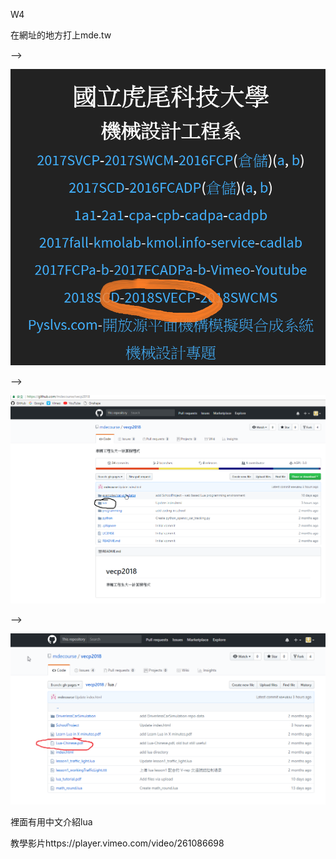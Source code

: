 W4

在網址的地方打上mde.tw

-->

<img src="https://github.com/s40523218/test/blob/gh-pages/%E5%9C%96%E7%89%87/W4/W4%20-1.png?raw=true">

-->

<img src="https://github.com/s40523218/test/blob/gh-pages/%E5%9C%96%E7%89%87/W4/2.png?raw=true">

-->

<img src="https://github.com/s40523218/test/blob/gh-pages/%E5%9C%96%E7%89%87/W4/3png?raw=true">

裡面有用中文介紹lua

教學影片https://player.vimeo.com/video/261086698
